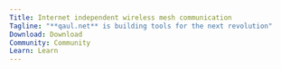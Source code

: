 ```yaml
---
Title: Internet independent wireless mesh communication
Tagline: "**qaul.net** is building tools for the next revolution"
Download: Download
Community: Community
Learn: Learn
---
```


